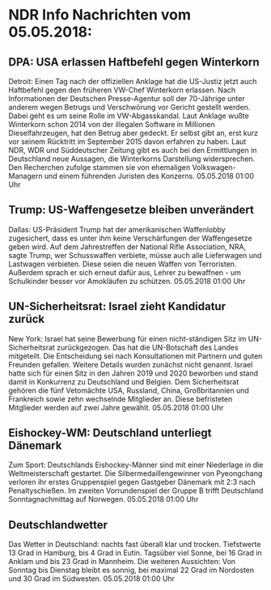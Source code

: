 # NDR Info Nachrichten vom 05.05.2018:


## DPA: USA erlassen Haftbefehl gegen Winterkorn
Detroit: Einen Tag nach der offiziellen Anklage hat die US-Justiz jetzt auch Haftbefehl gegen den früheren VW-Chef Winterkorn erlassen. Nach Informationen der Deutschen Presse-Agentur soll der 70-Jährige unter anderem wegen Betrugs und Verschwörung vor Gericht gestellt werden. Dabei geht es um seine Rolle im VW-Abgasskandal. Laut Anklage wußte Winterkorn schon 2014 von der illegalen Software in Millionen Dieselfahrzeugen, hat den Betrug aber gedeckt. Er selbst gibt an, erst kurz vor seinem Rücktritt im September 2015 davon erfahren zu haben. Laut NDR, WDR und Süddeutscher Zeitung gibt es auch bei den Ermittlungen in Deutschland neue Aussagen, die Winterkorns Darstellung widersprechen. Den Recherchen zufolge stammen sie von ehemaligen Volkswagen-Managern und einem führenden Juristen des Konzerns. 05.05.2018 01:00 Uhr 

## Trump: US-Waffengesetze bleiben unverändert
Dallas: US-Präsident Trump hat der amerikanischen Waffenlobby zugesichert, dass es unter ihm keine Verschärfungen der Waffengesetze geben wird. Auf dem Jahrestreffen der National Rifle Association, NRA, sagte Trump, wer Schusswaffen verbiete, müsse auch alle Lieferwagen und Lastwagen verbieten. Diese seien die neuen Waffen von Terroristen. Außerdem sprach er sich erneut dafür aus, Lehrer zu bewaffnen - um Schulkinder besser vor Amokläufen zu schützen. 05.05.2018 01:00 Uhr 

## UN-Sicherheitsrat: Israel zieht Kandidatur zurück
New York: Israel hat seine Bewerbung für einen nicht-ständigen Sitz im UN-Sicherheitsrat zurückgezogen. Das hat die UN-Botschaft des Landes mitgeteilt. Die Entscheidung sei nach Konsultationen mit Partnern und guten Freunden gefallen. Weitere Details wurden zunächst nicht genannt. Israel hatte sich für einen Sitz in den Jahren 2019 und 2020 beworben und stand damit in Konkurrenz zu Deutschland und Belgien. Dem Sicherheitsrat gehören die fünf Vetomächte USA, Russland, China, Großbritannien und Frankreich sowie zehn wechselnde Mitglieder an. Diese befristeten Mitglieder werden auf zwei Jahre gewählt. 05.05.2018 01:00 Uhr 

## Eishockey-WM: Deutschland unterliegt Dänemark
Zum Sport: Deutschlands Eishockey-Männer sind mit einer Niederlage in die Weltmeisterschaft gestartet. Die Silbermedaillengewinner von Pyeongchang verloren ihr erstes Gruppenspiel gegen Gastgeber Dänemark mit 2:3 nach Penaltyschießen. Im zweiten Vorrundenspiel der Gruppe B trifft Deutschland Sonntagnachmittag auf Norwegen. 05.05.2018 01:00 Uhr 

## Deutschlandwetter
Das Wetter in Deutschland: nachts fast überall klar und trocken. Tiefstwerte 13 Grad in Hamburg, bis 4 Grad in Eutin. Tagsüber viel Sonne, bei 16 Grad in Anklam und bis 23 Grad in Mannheim. Die weiteren Aussichten: Von Sonntag bis Dienstag bleibt es sonnig, bei maximal 22 Grad im Nordosten und 30 Grad im Südwesten. 05.05.2018 01:00 Uhr 

